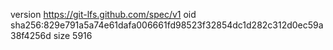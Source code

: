 version https://git-lfs.github.com/spec/v1
oid sha256:829e791a5a74e61dafa006661fd98523f32854dc1d282c312d0ec59a38f4256d
size 5916
